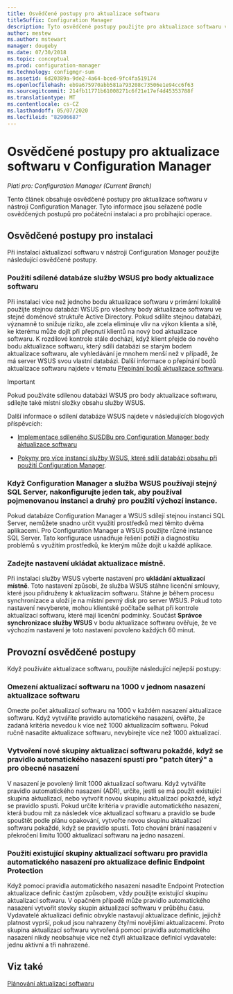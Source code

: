```yaml
---
title: Osvědčené postupy pro aktualizace softwaru
titleSuffix: Configuration Manager
description: Tyto osvědčené postupy použijte pro aktualizace softwaru v nástroji Configuration Manager.
author: mestew
ms.author: mstewart
manager: dougeby
ms.date: 07/30/2018
ms.topic: conceptual
ms.prod: configuration-manager
ms.technology: configmgr-sum
ms.assetid: 6d20389a-9de2-4a64-bced-9fc4fa519174
ms.openlocfilehash: eb9a675970abb581a793208c73506e1e94cc6f63
ms.sourcegitcommit: 214fb11771b61008271c6f21e17ef4d45353788f
ms.translationtype: MT
ms.contentlocale: cs-CZ
ms.lasthandoff: 05/07/2020
ms.locfileid: "82906687"
---
```

# <a name="best-practices-for-software-updates-in-configuration-manager"></a>Osvědčené postupy pro aktualizace softwaru v Configuration Manager

*Platí pro: Configuration Manager (Current Branch)*

Tento článek obsahuje osvědčené postupy pro aktualizace softwaru v nástroji Configuration Manager. Tyto informace jsou seřazené podle osvědčených postupů pro počáteční instalaci a pro probíhající operace.  



## <a name="installation-best-practices"></a><a name="bkmk_install"></a>Osvědčené postupy pro instalaci  

Při instalaci aktualizací softwaru v nástroji Configuration Manager použijte následující osvědčené postupy.  


### <a name="use-a-shared-wsus-database-for-software-update-points"></a><a name="bkmk_shared-susdb"></a>Použití sdílené databáze služby WSUS pro body aktualizace softwaru  

Při instalaci více než jednoho bodu aktualizace softwaru v primární lokalitě použijte stejnou databázi WSUS pro všechny body aktualizace softwaru ve stejné doménové struktuře Active Directory. Pokud sdílíte stejnou databázi, významně to snižuje riziko, ale zcela eliminuje vliv na výkon klienta a sítě, ke kterému může dojít při přepnutí klientů na nový bod aktualizace softwaru. K rozdílové kontrole stále dochází, když klient přejde do nového bodu aktualizace softwaru, který sdílí databázi se starým bodem aktualizace softwaru, ale vyhledávání je mnohem menší než v případě, že má server WSUS svou vlastní databázi. Další informace o přepínání bodů aktualizace softwaru najdete v tématu [Přepínání bodů aktualizace softwaru](plan-for-software-updates.md#BKMK_SUPSwitching).  

> [!IMPORTANT]  
>  Pokud používáte sdílenou databázi WSUS pro body aktualizace softwaru, sdílejte také místní složky obsahu služby WSUS.  

Další informace o sdílení databáze WSUS najdete v následujících blogových příspěvcích:  

- [Implementace sdíleného SUSDBu pro Configuration Manager body aktualizace softwaru](https://techcommunity.microsoft.com/t5/Configuration-Manager-Archive/How-to-implement-a-shared-SUSDB-for-Configuration-Manager/ba-p/274103)  

- [Pokyny pro více instancí služby WSUS, které sdílí databázi obsahu při použití Configuration Manager](https://docs.microsoft.com/archive/blogs/wsus/considerations-for-multiple-wsus-instances-sharing-a-content-database-when-using-system-center-configuration-manager-but-without-network-load-balancing-nlb).


### <a name="when-configuration-manager-and-wsus-use-the-same-sql-server-configure-one-to-use-a-named-instance-and-the-other-to-use-the-default-instance"></a><a name="bkmk_sql-instance"></a>Když Configuration Manager a služba WSUS používají stejný SQL Server, nakonfigurujte jeden tak, aby používal pojmenovanou instanci a druhý pro použití výchozí instance.  

Pokud databáze Configuration Manager a WSUS sdílejí stejnou instanci SQL Server, nemůžete snadno určit využití prostředků mezi těmito dvěma aplikacemi. Pro Configuration Manager a WSUS použijte různé instance SQL Server. Tato konfigurace usnadňuje řešení potíží a diagnostiku problémů s využitím prostředků, ke kterým může dojít u každé aplikace.  


### <a name="specify-the-store-updates-locally-setting"></a><a name="bkmk_store-local"></a>Zadejte nastavení ukládat aktualizace místně.  

Při instalaci služby WSUS vyberte nastavení pro **ukládání aktualizací místně**. Toto nastavení způsobí, že služba WSUS stáhne licenční smlouvy, které jsou přidruženy k aktualizacím softwaru. Stáhne je během procesu synchronizace a uloží je na místní pevný disk pro server WSUS. Pokud toto nastavení nevyberete, mohou klientské počítače selhat při kontrole aktualizací softwaru, které mají licenční podmínky. Součást **Správce synchronizace služby WSUS** v bodu aktualizace softwaru ověřuje, že ve výchozím nastavení je toto nastavení povoleno každých 60 minut.  



## <a name="operational-best-practices"></a><a name="bkmk_operation"></a>Provozní osvědčené postupy  

Když používáte aktualizace softwaru, použijte následující nejlepší postupy:  


### <a name="limit-software-updates-to-1000-in-a-single-software-update-deployment"></a><a name="bkmk_object-limit"></a>Omezení aktualizací softwaru na 1000 v jednom nasazení aktualizace softwaru  

Omezte počet aktualizací softwaru na 1000 v každém nasazení aktualizace softwaru. Když vytváříte pravidlo automatického nasazení, ověřte, že zadaná kritéria nevedou k více než 1000 aktualizacím softwaru. Pokud ručně nasadíte aktualizace softwaru, nevybírejte více než 1000 aktualizací.  


### <a name="create-a-new-software-update-group-each-time-an-adr-runs-for-patch-tuesday-and-for-general-deployments"></a><a name="bkmk_new-group"></a>Vytvoření nové skupiny aktualizací softwaru pokaždé, když se pravidlo automatického nasazení spustí pro "patch úterý" a pro obecné nasazení  

V nasazení je povolený limit 1000 aktualizací softwaru. Když vytváříte pravidlo automatického nasazení (ADR), určíte, jestli se má použít existující skupina aktualizací, nebo vytvořit novou skupinu aktualizací pokaždé, když se pravidlo spustí. Pokud určíte kritéria v pravidle automatického nasazení, která budou mít za následek více aktualizací softwaru a pravidlo se bude spouštět podle plánu opakování, vytvořte novou skupinu aktualizací softwaru pokaždé, když se pravidlo spustí. Toto chování brání nasazení v překročení limitu 1000 aktualizací softwaru na jedno nasazení.  


### <a name="use-an-existing-software-update-group-for-adrs-for-endpoint-protection-definition-updates"></a><a name="bkmk_same-group"></a>Použití existující skupiny aktualizací softwaru pro pravidla automatického nasazení pro aktualizace definic Endpoint Protection  

Když pomocí pravidla automatického nasazení nasadíte Endpoint Protection aktualizace definic častým způsobem, vždy použijte existující skupinu aktualizací softwaru. V opačném případě může pravidlo automatického nasazení vytvořit stovky skupin aktualizací softwaru v průběhu času. Vydavatelé aktualizací definic obvykle nastavují aktualizace definic, jejichž platnost vyprší, pokud jsou nahrazeny čtyřmi novějšími aktualizacemi. Proto skupina aktualizací softwaru vytvořená pomocí pravidla automatického nasazení nikdy neobsahuje více než čtyři aktualizace definicí vydavatele: jednu aktivní a tři nahrazené.  



## <a name="see-also"></a>Viz také  
 [Plánování aktualizací softwaru](plan-for-software-updates.md)
